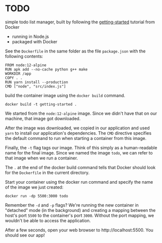 # TODO
simple todo list manager, built by following the [getting-started](https://github.com/docker/getting-started) tutorial from Docker
- running in Node.js
- packaged with Docker

See the `Dockerfile` in the same folder as the file `package.json` with the following contents:
```docker
FROM node:12-alpine
RUN apk add --no-cache python g++ make
WORKDIR /app
COPY . .
RUN yarn install --production
CMD ["node", "src/index.js"]
```

build the container image using the `docker build` command.
```
docker build -t getting-started .
```

We started from the `node:12-alpine` image. Since we didn't have that on our machine, that image got downloaded.

After the image was downloaded, we copied in our application and used `yarn` to install our application's dependencies. The `CMD` directive specifies the default command to run when starting a container from this image.

Finally, the `-t` flag tags our image. Think of this simply as a human-readable name for the final image. Since we named the image `todo`, we can refer to that image when we run a container.

The `.` at the end of the docker build command tells that Docker should look for the `Dockerfile` in the current directory.

Start your container using the docker run command and specify the name of the image we just created:
```
docker run -dp 5500:3000 todo
```
Remember the `-d` and `-p` flags? We're running the new container in "detached" mode (in the background) and creating a mapping between the host's port `5500` to the container's port `3000`. Without the port mapping, we wouldn't be able to access the application.

After a few seconds, open your web browser to http://localhost:5500. You should see our app!